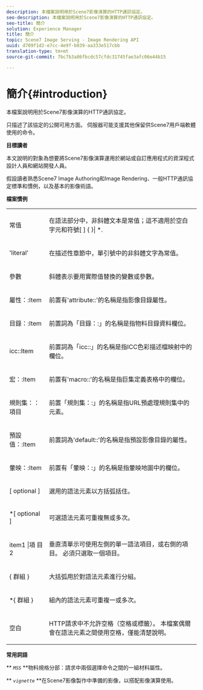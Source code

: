 ```yaml
---
description: 本檔案說明用於Scene7影像演算的HTTP通訊協定。
seo-description: 本檔案說明用於Scene7影像演算的HTTP通訊協定。
seo-title: 簡介
solution: Experience Manager
title: 簡介
topic: Scene7 Image Serving - Image Rendering API
uuid: d709f1d2-e7cc-4e9f-b039-aa333e517cbb
translation-type: tm+mt
source-git-commit: 7bc7b3a86fbcdc57cfdc31745fae3afc06e44b15

---
```



# 簡介{#introduction}

本檔案說明用於Scene7影像演算的HTTP通訊協定。

只描述了該協定的公開可用方面。 伺服器可能支援其他保留供Scene7用戶端軟體使用的命令。

**目標讀者**

本文說明的對象為想要將Scene7影像演算運用於網站或自訂應用程式的資深程式設計人員和網站開發人員。

假設讀者熟悉Scene7 Image Authoring和Image Rendering、一般HTTP通訊協定標準和慣例，以及基本的影像術語。

**檔案慣例**

<table id="simpletable_E96BA470B3CE4266A9E6ED0440A56C40"> 
 <tr class="strow"> 
  <td class="stentry"> <p>常值 </p> </td> 
  <td class="stentry"> <p>在語法部分中，非斜體文本是常值；這不適用於空白字元和符號[ ] { }| *. </p> </td> 
 </tr> 
 <tr class="strow"> 
  <td class="stentry"> <p>'literal' </p> </td> 
  <td class="stentry"> <p>在描述性章節中，單引號中的非斜體文字為常值。 </p> </td> 
 </tr> 
 <tr class="strow"> 
  <td class="stentry"> <p> <span class="varname"> 參數 </span> </p> </td> 
  <td class="stentry"> <p>斜體表示要用實際值替換的變數或參數。 </p> </td> 
 </tr> 
 <tr class="strow"> 
  <td class="stentry"> <p> <span class="codeph"> 屬性：:Item </span> </p> </td> 
  <td class="stentry"> <p>前置有'attribute::'的名稱是指影像目錄屬性。 </p> </td> 
 </tr> 
 <tr class="strow"> 
  <td class="stentry"> <p> <span class="codeph"> 目錄：:Item </span> </p> </td> 
  <td class="stentry"> <p>前置詞為「目錄：:」的名稱是指物料目錄資料欄位。 </p> </td> 
 </tr> 
 <tr class="strow"> 
  <td class="stentry"> <p> <span class="codeph"> icc::Item </span> </p> </td> 
  <td class="stentry"> <p>前置詞為「icc::」的名稱是指ICC色彩描述檔映射中的欄位。 </p> </td> 
 </tr> 
 <tr class="strow"> 
  <td class="stentry"> <p> <span class="codeph"> 宏：:Item </span> </p> </td> 
  <td class="stentry"> <p>前置有'macro::'的名稱是指巨集定義表格中的欄位。 </p> </td> 
 </tr> 
 <tr class="strow"> 
  <td class="stentry"> <p> <span class="codeph"> 規則集：：項目 </span> </p> </td> 
  <td class="stentry"> <p>前置「規則集：:」的名稱是指URL預處理規則集中的元素。 </p> </td> 
 </tr> 
 <tr class="strow"> 
  <td class="stentry"> <p> <span class="codeph"> 預設值：:Item </span> </p> </td> 
  <td class="stentry"> <p>前置詞為'default::'的名稱是指預設影像目錄的屬性。 </p> </td> 
 </tr> 
 <tr class="strow"> 
  <td class="stentry"> <span class="codeph"> 暈映：:Item </span> </td> 
  <td class="stentry"> <p>前置有「暈映：:」的名稱是指暈映地圖中的欄位。 </p> </td> 
 </tr> 
 <tr class="strow"> 
  <td class="stentry"> <p>[ <span class="varname"> optional </span> ] </p> </td> 
  <td class="stentry"> <p>選用的語法元素以方括弧括住。 </p> </td> 
 </tr> 
 <tr class="strow"> 
  <td class="stentry"> <p>*[ <span class="varname"> optional </span> ] </p> </td> 
  <td class="stentry"> <p>可選語法元素可重複無或多次。 </p> </td> 
 </tr> 
 <tr class="strow"> 
  <td class="stentry"> <p> <span class="varname"> item1 </span>|項 <span class="varname"> 目2 </span> </p> </td> 
  <td class="stentry"> <p>垂直清單示可使用左側的單一語法項目，或右側的項目。 必須只選取一個項目。 </p> </td> 
 </tr> 
 <tr class="strow"> 
  <td class="stentry"> <p>{ <span class="varname"> 群組 </span> } </p> </td> 
  <td class="stentry"> <p>大括弧用於對語法元素進行分組。 </p> </td> 
 </tr> 
 <tr class="strow"> 
  <td class="stentry"> <p>*{ <span class="varname"> 群組 </span> } </p> </td> 
  <td class="stentry"> <p>組內的語法元素可重複一或多次。 </p> </td> 
 </tr> 
 <tr class="strow"> 
  <td class="stentry"> <p>空白 </p> </td> 
  <td class="stentry"> <p>HTTP請求中不允許空格（空格或標籤）。 本檔案偶爾會在語法元素之間使用空格，僅能清楚說明。 </p> </td> 
 </tr> 
</table>

**常用詞語**

** *`MSS`* **物料規格分部：請求中兩個選擇命令之間的一組材料屬性。

** *`vignette`* **在Scene7影像製作中準備的影像，以搭配影像演算使用。
